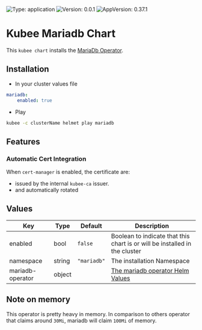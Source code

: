 
[//]: # (README.md generated by gotmpl. DO NOT EDIT.)

![Type: application](https://img.shields.io/badge/Type-application-informational?style=flat-square) ![Version: 0.0.1](https://img.shields.io/badge/Version-0.0.1-informational?style=flat-square) ![AppVersion: 0.37.1](https://img.shields.io/badge/AppVersion-0.37.1-informational?style=flat-square)

# Kubee Mariadb Chart

This `kubee chart` installs the [MariaDb Operator](https://github.com/mariadb-operator/mariadb-operator).

## Installation

* In your cluster values file
```yaml
mariadb:
    enabled: true
```
* Play
```bash
kubee -c clusterName helmet play mariadb
```

## Features

### Automatic Cert Integration

When `cert-manager` is enabled, the certificate are:
* issued by the internal `kubee-ca` issuer.
* and automatically rotated

## Values

| Key | Type | Default | Description |
|-----|------|---------|-------------|
| enabled | bool | `false` | Boolean to indicate that this chart is or will be installed in the cluster |
| namespace | string | `"mariadb"` | The installation Namespace |
| mariadb-operator | object | | [The mariadb operator Helm Values](https://github.com/mariadb-operator/mariadb-operator/blob/0.37.1/deploy/charts/mariadb-operator/values.yaml) |

## Note on memory

This operator is pretty heavy in memory.
In comparison to others operator that claims around `30Mi`, mariadb will claim `100Mi` of memory.


